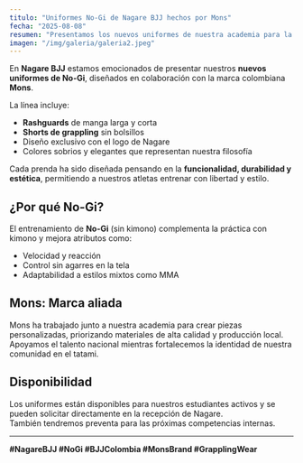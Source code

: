```yaml
---
titulo: "Uniformes No-Gi de Nagare BJJ hechos por Mons"
fecha: "2025-08-08"
resumen: "Presentamos los nuevos uniformes de nuestra academia para la práctica de No-Gi, confeccionados por la marca Mons."
imagen: "/img/galeria/galeria2.jpeg"
---
```


En **Nagare BJJ** estamos emocionados de presentar nuestros **nuevos uniformes de No-Gi**, diseñados en colaboración con la marca colombiana **Mons**.

La línea incluye:

- **Rashguards** de manga larga y corta
- **Shorts de grappling** sin bolsillos
- Diseño exclusivo con el logo de Nagare
- Colores sobrios y elegantes que representan nuestra filosofía

Cada prenda ha sido diseñada pensando en la **funcionalidad, durabilidad y estética**, permitiendo a nuestros atletas entrenar con libertad y estilo.

## ¿Por qué No-Gi?

El entrenamiento de **No-Gi** (sin kimono) complementa la práctica con kimono y mejora atributos como:

- Velocidad y reacción
- Control sin agarres en la tela
- Adaptabilidad a estilos mixtos como MMA

## Mons: Marca aliada

Mons ha trabajado junto a nuestra academia para crear piezas personalizadas, priorizando materiales de alta calidad y producción local.  
Apoyamos el talento nacional mientras fortalecemos la identidad de nuestra comunidad en el tatami.

## Disponibilidad

Los uniformes están disponibles para nuestros estudiantes activos y se pueden solicitar directamente en la recepción de Nagare.  
También tendremos preventa para las próximas competencias internas.

---

**#NagareBJJ #NoGi #BJJColombia #MonsBrand #GrapplingWear**
